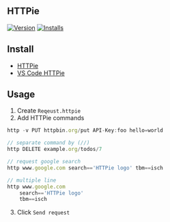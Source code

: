 ## HTTPie

[![Version](https://vsmarketplacebadge.apphb.com/version/wk-j.vscode-httpie.svg)](https://marketplace.visualstudio.com/items?itemName=wk-j.vscode-httpie) [![Installs](https://vsmarketplacebadge.apphb.com/installs-short/wk-j.vscode-httpie.svg)](https://marketplace.visualstudio.com/items?itemName=wk-j.vscode-httpie)

## Install

- [HTTPie](https://httpie.org)
- [VS Code HTTPie](https://marketplace.visualstudio.com/items?itemName=wk-j.vscode-httpie)

## Usage

1. Create `Reqeust.httpie`
2. Add HTTPie commands

```javascript
http -v PUT httpbin.org/put API-Key:foo hello=world

// separate command by (//)
http DELETE example.org/todos/7

// request google search
http www.google.com search=='HTTPie logo' tbm==isch

// multiple line
http www.google.com
    search=='HTTPie logo'
    tbm==isch
```

3. Click `Send request`